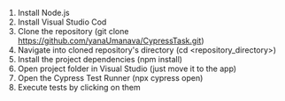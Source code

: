1. Install Node.js
2. Install Visual Studio Cod
3. Clone the repository (git clone https://github.com/yanaUmanava/CypressTask.git)
4. Navigate into cloned repository's directory (cd <repository_directory>)
5. Install the project dependencies (npm install)
6. Open project folder in Visual Studio (just move it to the app)
7. Open the Cypress Test Runner (npx cypress open)
8. Execute tests by clicking on them
